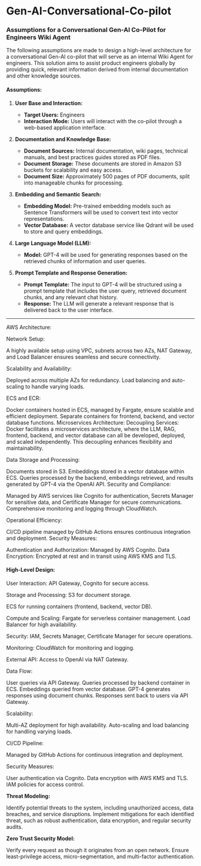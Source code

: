 # Gen-AI-Conversational-Co-pilot

### Assumptions for a Conversational Gen-AI Co-Pilot for Engineers Wiki Agent

The following assumptions are made to design a high-level architecture for a conversational Gen-AI co-pilot that will serve as an internal Wiki Agent for engineers. This solution aims to assist product engineers globally by providing quick, relevant information derived from internal documentation and other knowledge sources.

#### Assumptions:

1. **User Base and Interaction:**
   - **Target Users:** Engineers
   - **Interaction Mode:** Users will interact with the co-pilot through a web-based application interface.

2. **Documentation and Knowledge Base:**
   - **Document Sources:** Internal documentation, wiki pages, technical manuals, and best practices guides stored as PDF files.
   - **Document Storage:** These documents are stored in Amazon S3 buckets for scalability and easy access.
   - **Document Size:** Approximately 500 pages of PDF documents, split into manageable chunks for processing.

3. **Embedding and Semantic Search:**
   - **Embedding Model:** Pre-trained embedding models such as Sentence Transformers will be used to convert text into vector representations.
   - **Vector Database:** A vector database service like Qdrant will be used to store and query embeddings.

4. **Large Language Model (LLM):**
   - **Model:** GPT-4 will be used for generating responses based on the retrieved chunks of information and user queries.

5. **Prompt Template and Response Generation:**
   - **Prompt Template:** The input to GPT-4 will be structured using a prompt template that includes the user query, retrieved document chunks, and any relevant chat history.
   - **Response:** The LLM will generate a relevant response that is delivered back to the user interface.


-----------------------------------

AWS Architecture:

Network Setup:

A highly available setup using VPC, subnets across two AZs, NAT Gateway, and Load Balancer ensures seamless and secure connectivity.

Scalability and Availability:

Deployed across multiple AZs for redundancy.
Load balancing and auto-scaling to handle varying loads.

ECS and ECR:

Docker containers hosted in ECS, managed by Fargate, ensure scalable and efficient deployment.
Separate containers for frontend, backend, and vector database functions. Microservices Architecture:
Decoupling Services: Docker facilitates a microservices architecture, where the LLM, RAG, frontend, backend, and vector database can all be developed, deployed, and scaled independently. This decoupling enhances flexibility and maintainability.

Data Storage and Processing:

Documents stored in S3.
Embeddings stored in a vector database within ECS.
Queries processed by the backend, embeddings retrieved, and results generated by GPT-4 via the OpenAI API.
Security and Compliance:

Managed by AWS services like Cognito for authentication, Secrets Manager for sensitive data, and Certificate Manager for secure communications.
Comprehensive monitoring and logging through CloudWatch.

Operational Efficiency:

CI/CD pipeline managed by GitHub Actions ensures continuous integration and deployment.
Security Measures:

Authentication and Authorization: Managed by AWS Cognito.
Data Encryption: Encrypted at rest and in transit using AWS KMS and TLS.


#### High-Level Design:

User Interaction:
API Gateway, Cognito for secure access.

Storage and Processing:
S3 for document storage.

ECS for running containers (frontend, backend, vector DB).

Compute and Scaling:
Fargate for serverless container management.
Load Balancer for high availability.

Security:
IAM, Secrets Manager, Certificate Manager for secure operations.

Monitoring:
CloudWatch for monitoring and logging.

External API:
Access to OpenAI via NAT Gateway.

Data Flow:

User queries via API Gateway.
Queries processed by backend container in ECS.
Embeddings queried from vector database.
GPT-4 generates responses using document chunks.
Responses sent back to users via API Gateway.


Scalability:

Multi-AZ deployment for high availability.
Auto-scaling and load balancing for handling varying loads.

CI/CD Pipeline:

Managed by GitHub Actions for continuous integration and deployment.


Security Measures:

User authentication via Cognito.
Data encryption with AWS KMS and TLS.
IAM policies for access control.

**Threat Modeling:**

Identify potential threats to the system, including unauthorized access, data breaches, and service disruptions.
Implement mitigations for each identified threat, such as robust authentication, data encryption, and regular security audits.

**Zero Trust Security Model:**

Verify every request as though it originates from an open network.
Ensure least-privilege access, micro-segmentation, and multi-factor authentication.
